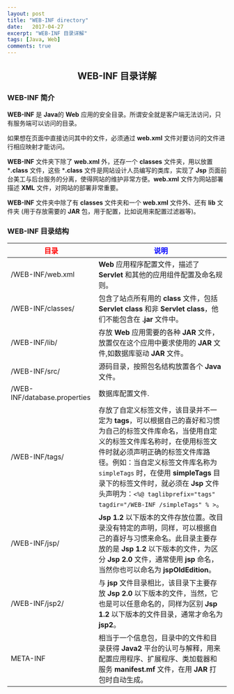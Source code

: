 ```yaml
---
layout: post
title: "WEB-INF directory"
date:   2017-04-27
excerpt: "WEB-INF 目录详解"
tags: [Java, Web]
comments: true
---
```


<center><h2>WEB-INF 目录详解</h2></center>

<!--more-->

### WEB-INF 简介

**WEB-INF** 是 **Java**的 **Web** 应用的安全目录。所谓安全就是客户端无法访问，只有服务端可以访问的目录。

如果想在页面中直接访问其中的文件，必须通过 **web.xml** 文件对要访问的文件进行相应映射才能访问。

**WEB-INF** 文件夹下除了 **web.xml** 外，还存一个 **classes** 文件夹，用以放置 ***.class** 文件，这些 ***.class** 文件是网站设计人员编写的类库，实现了 **Jsp** 页面前台美工与后台服务的分离，使得网站的维护非常方便。**web.xml** 文件为网站部署描述 **XML**  文件，对网站的部署非常重要。

**WEB-INF** 文件夹中除了有 **classes** 文件夹和一个 **web.xml** 文件外、还有 **lib** 文件夹 (用于存放需要的 **JAR** 包，用于配置，比如说用来配置过滤器等)。

### WEB-INF 目录结构

| <font color="red">目录</font> | <font color="blue">说明</font>           |
| ---------------------------- | ---------------------------------------- |
| /WEB-INF/web.xml             | **Web** 应用程序配置文件，描述了 **Servlet** 和其他的应用组件配置及命名规则。 |
| /WEB-INF/classes/            | 包含了站点所有用的 **class** 文件，包括 **Servlet class** 和非 **Servlet class**，他们不能包含在 **.jar** 文件中。 |
| /WEB-INF/lib/                | 存放 **Web** 应用需要的各种 **JAR** 文件，放置仅在这个应用中要求使用的 **JAR** 文件,如数据库驱动 **JAR** 文件。 |
| /WEB-INF/src/                | 源码目录，按照包名结构放置各个 **Java** 文件。             |
| /WEB-INF/database.properties | 数据库配置文件.                                 |
| /WEB-INF/tags/               | 存放了自定义标签文件，该目录并不一定为 **tags**，可以根据自己的喜好和习惯为自己的标签文件库命名，当使用自定义的标签文件库名称时，在使用标签文件时就必须声明正确的标签文件库路径。例如：当自定义标签文件库名称为 `simpleTags` 时，在使用 **simpleTags** 目录下的标签文件时，就必须在 **Jsp** 文件头声明为：`<%@ taglibprefix="tags" tagdir="/WEB-INF /simpleTags" % >`。 |
| /WEB-INF/jsp/                | **Jsp 1.2** 以下版本的文件存放位置。改目录没有特定的声明，同样，可以根据自己的喜好与习惯来命名。此目录主要存放的是 **Jsp 1.2** 以下版本的文件，为区分 **Jsp 2.0** 文件，通常使用 **jsp** 命名，当然你也可以命名为 **jspOldEdition**。 |
| /WEB-INF/jsp2/               | 与 **jsp** 文件目录相比，该目录下主要存放 **Jsp 2.0** 以下版本的文件，当然，它也是可以任意命名的，同样为区别 **Jsp 1.2** 以下版本的文件目录，通常才命名为 **jsp2**。 |
| META-INF                     | 相当于一个信息包，目录中的文件和目录获得 **Java2** 平台的认可与解释，用来配置应用程序、扩展程序、类加载器和服务 **manifest.mf** 文件，在用 **JAR** 打包时自动生成。 |